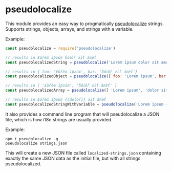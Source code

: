 # pseudolocalize

This module provides an easy way to progmatically [pseudolocalize](http://www.pseudolocalize.com/) strings. Supports strings, objects, arrays, and strings with a variable.

Example:

```JavaScript
const pseudolocalize = require('pseudolocalize')

// results in £ôřè₥ ïƥƨú₥ δôℓôř ƨïƭ á₥èƭ
const pseudolocalizedString = pseudolocalize('Lorem ipsum dolor sit amet')

// results in { foo: '£ôřè₥ ïƥƨú₥', bar: 'δôℓôř ƨïƭ á₥èƭ'}
const pseudolocalizedObject = pseudolocalize({ foo: 'Lorem ipsum', bar: 'dolor sit amet' })

// results in [ '£ôřè₥ ïƥƨú₥', 'δôℓôř ƨïƭ á₥èƭ' ]
const pseudolocalizedArray = pseudolocalize([ 'Lorem ipsum', 'dolor sit amet' ])

// results in £ôřè₥ ïƥƨú₥ {{dolor}} ƨïƭ á₥èƭ
const pseudolocalizedStringWithVariable = pseudolocalize('Lorem ipsum {{dolor}} sit amet')
```

It also provides a command line program that will pseudolocalize a JSON file, which is how i18n strings are usually provided.

Example:

```Shell
npm i pseudolocalize -g
pseudolocalize strings.json
```

This will create a new JSON file called `localized-strings.json` containing exactly the same JSON data as the initial file, but with all strings pseudolocalized.
